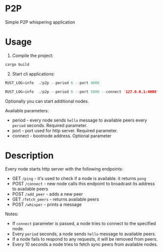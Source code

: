 # P2P

Simple P2P whispering application

# Usage

1. Compile the project:

```rust
cargo build
```

2. Start cli applications:

```rust
RUST_LOG=info  ./p2p --period 6 --port 4000
```

```rust
RUST_LOG=info  ./p2p --period 6 --port 5000 --connect '127.0.0.1:4000'
```

Optionally you can start additional nodes.

Available parameters:

- period - every node sends `hello` message to available peers every `period` seconds. Required parameter.
- port - port used for http server. Required parameter.
- connect - bootnode address. Optional parameter

# Description

Every node starts http server with the following endpoints:

- GET `/ping` - it's used to check if a node is available. it returns `pong`
- POST `/connect` - new node calls this endpoint to broadcast its address to available peers
- POST `/add_peer` - adds a new peer
- GET `/fetch_peers` - returns available peers
- POST `/whisper` - prints a message


Notes:

- If `connect` parameter is passed, a node tries to connect to the specified node.
- Every `period` seconds, a node sends `hello` message to available peers.
- If a node fails to respond to any requests, it will be removed from peers.
- Every 10 seconds a node tries to fetch sync peers from available nodes.

